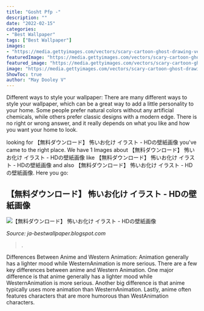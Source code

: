 ```yaml
---
title: "Gosht Pfp -"
description: ""
date: "2022-02-15"
categories:
- "Best Wallpaper"
tags: ["Best Wallpaper"]
images:
- "https://media.gettyimages.com/vectors/scary-cartoon-ghost-drawing-vector-id492542010?s=612x612"
featuredImage: "https://media.gettyimages.com/vectors/scary-cartoon-ghost-drawing-vector-id492542010?s=612x612"
featured_image: "https://media.gettyimages.com/vectors/scary-cartoon-ghost-drawing-vector-id492542010?s=612x612"
image: "https://media.gettyimages.com/vectors/scary-cartoon-ghost-drawing-vector-id492542010?s=612x612"
ShowToc: true
author: "May Dooley V"
---
```



Different ways to style your wallpaper:
There are many different ways to style your wallpaper, which can be a great way to add a little personality to your home. Some people prefer natural colors without any artificial chemicals, while others prefer classic designs with a modern edge. There is no right or wrong answer, and it really depends on what you like and how you want your home to look.

	

		
looking for 【無料ダウンロード】 怖いお化け イラスト - HDの壁紙画像 you've came to the right place. We have 1 Images about 【無料ダウンロード】 怖いお化け イラスト - HDの壁紙画像 like 【無料ダウンロード】 怖いお化け イラスト - HDの壁紙画像 and also 【無料ダウンロード】 怖いお化け イラスト - HDの壁紙画像. Here you go:
		
    
## 【無料ダウンロード】 怖いお化け イラスト - HDの壁紙画像

<img loading=lazy src="https://media.gettyimages.com/vectors/scary-cartoon-ghost-drawing-vector-id492542010?s=612x612" onerror="this.onerror=null;this.src='https://tse2.mm.bing.net/th?id=OIP.Y_9SuqBOFvPC1Lr_hFKRZAHaHa&amp;pid=15.1';" alt="【無料ダウンロード】 怖いお化け イラスト - HDの壁紙画像">

_Source: ja-bestwallpaper.blogspot.com_

>. 

	

Differences Between Anime and Western Animation: Animation generally has a lighter mood while WesternAnimation is more serious.
There are a few key differences between anime and Western Animation. One major difference is that anime generally has a lighter mood while WesternAnimation is more serious. Another big difference is that anime typically uses more animation than WesternAnimation. Lastly, anime often features characters that are more humorous than WestAnimation characters.


